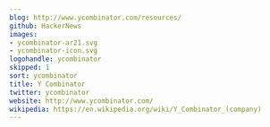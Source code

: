 ```yaml
---
blog: http://www.ycombinator.com/resources/
github: HackerNews
images:
- ycombinator-ar21.svg
- ycombinator-icon.svg
logohandle: ycombinator
skipped: 1
sort: ycombinator
title: Y Combinator
twitter: ycombinator
website: http://www.ycombinator.com/
wikipedia: https://en.wikipedia.org/wiki/Y_Combinator_(company)
---
```


